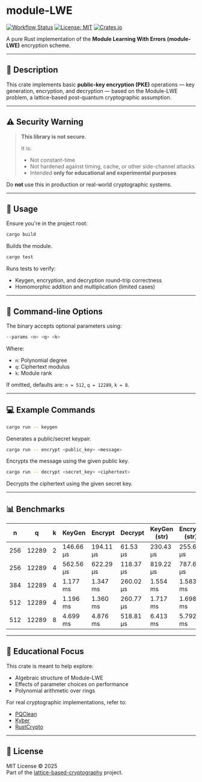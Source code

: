 # module-LWE

[![Workflow Status](https://github.com/lattice-based-cryptography/module-lwe/actions/workflows/basic.yml/badge.svg)](https://github.com/lattice-based-cryptography/module-lwe/actions)
[![License: MIT](https://img.shields.io/badge/License-MIT-brightgreen.svg)](https://opensource.org/licenses/MIT)
[![Crates.io](https://img.shields.io/crates/v/module-lwe.svg)](https://crates.io/crates/module-lwe)

A pure Rust implementation of the **Module Learning With Errors (module-LWE)** encryption scheme.

---

## 📖 Description

This crate implements basic **public-key encryption (PKE)** operations — key generation, encryption, and decryption — based on the Module-LWE problem, a lattice-based post-quantum cryptographic assumption.

---

## ⚠️ Security Warning

> **This library is not secure.**
>
> It is:
> - Not constant-time
> - Not hardened against timing, cache, or other side-channel attacks
> - Intended **only for educational and experimental purposes**

Do **not** use this in production or real-world cryptographic systems.

---

## 🔧 Usage

Ensure you're in the project root:

```sh
cargo build
```

Builds the module.

```sh
cargo test
```

Runs tests to verify:
- Keygen, encryption, and decryption round-trip correctness
- Homomorphic addition and multiplication (limited cases)

---

## 🧪 Command-line Options

The binary accepts optional parameters using:

```sh
--params <n> <q> <k>
```

Where:
- `n`: Polynomial degree
- `q`: Ciphertext modulus
- `k`: Module rank

If omitted, defaults are: `n = 512`, `q = 12289`, `k = 8`.

---

## 💻 Example Commands

```sh
cargo run -- keygen
```

Generates a public/secret keypair.

```sh
cargo run -- encrypt <public_key> <message>
```

Encrypts the message using the given public key.

```sh
cargo run -- decrypt <secret_key> <ciphertext>
```

Decrypts the ciphertext using the given secret key.

---

## 📊 Benchmarks

| n   | q     | k | KeyGen    | Encrypt   | Decrypt   | KeyGen (str) | Encrypt (str) | Decrypt (str) |
|-----|-------|---|-----------|-----------|-----------|---------------|----------------|----------------|
| 256 | 12289 | 2 | 146.66 µs | 194.11 µs | 61.53 µs  | 230.43 µs     | 255.60 µs      | 88.29 µs       |
| 256 | 12289 | 4 | 562.56 µs | 622.29 µs | 118.37 µs | 819.22 µs     | 787.60 µs      | 167.38 µs      |
| 384 | 12289 | 4 | 1.177 ms  | 1.347 ms  | 260.02 µs | 1.554 ms      | 1.583 ms       | 332.87 µs      |
| 512 | 12289 | 4 | 1.196 ms  | 1.360 ms  | 260.77 µs | 1.717 ms      | 1.698 ms       | 356.75 µs      |
| 512 | 12289 | 8 | 4.699 ms  | 4.876 ms  | 518.81 µs | 6.413 ms      | 5.792 ms       | 677.05 µs      |

---

## 🧐 Educational Focus

This crate is meant to help explore:

- Algebraic structure of Module-LWE
- Effects of parameter choices on performance
- Polynomial arithmetic over rings

For real cryptographic implementations, refer to:
- [PQClean](https://github.com/PQClean/PQClean)
- [Kyber](https://github.com/pq-crystals/kyber)
- [RustCrypto](https://github.com/RustCrypto)

---

## 📄 License

MIT License © 2025  
Part of the [lattice-based-cryptography](https://github.com/lattice-based-cryptography) project.
